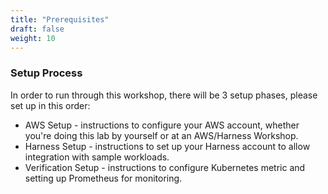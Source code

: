 ```yaml
---
title: "Prerequisites"
draft: false
weight: 10
---
```


### Setup Process
In order to run through this workshop, there will be 3 setup phases, please set up in this order:

- AWS Setup - instructions to configure your AWS account, whether you're doing this lab by yourself or at an AWS/Harness Workshop.
- Harness Setup - instructions to set up your Harness account to allow integration with sample workloads.
- Verification Setup - instructions to configure Kubernetes metric and setting up Prometheus for monitoring.